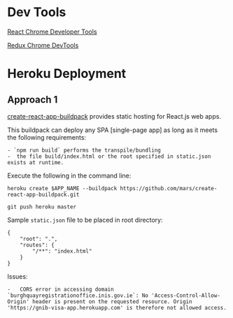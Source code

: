 # Dev Tools

[React Chrome Developer Tools](https://chrome.google.com/webstore/detail/react-developer-tools/fmkadmapgofadopljbjfkapdkoienihi?hl=en)

[Redux Chrome DevTools](https://chrome.google.com/webstore/detail/redux-devtools/lmhkpmbekcpmknklioeibfkpmmfibljd?hl=en)

# Heroku Deployment

## Approach 1

[create-react-app-buildpack](https://github.com/mars/create-react-app-buildpack) provides static hosting for React.js web apps. 

This buildpack can deploy any SPA [single-page app] as long as it meets the following requirements:

    - `npm run build` performs the transpile/bundling
    -  the file build/index.html or the root specified in static.json exists at runtime.

Execute the following in the command line:

```
heroku create $APP_NAME --buildpack https://github.com/mars/create-react-app-buildpack.git

git push heroku master
```

Sample `static.json` file to be placed in root directory:

```
{
    "root": ".",
    "routes": {
        "/**": "index.html"
    }
}
```

Issues:

    -   CORS error in accessing domain `burghquayregistrationoffice.inis.gov.ie`: No 'Access-Control-Allow-Origin' header is present on the requested resource. Origin 'https://gnib-visa-app.herokuapp.com' is therefore not allowed access.